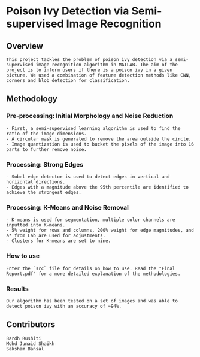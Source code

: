 # Poison Ivy Detection via Semi-supervised Image Recognition

## Overview

    This project tackles the problem of poison ivy detection via a semi-supervised image recognition algorithm in MATLAB. The aim of the project is to inform users if there is a poison ivy in a given picture. We used a combination of feature detection methods like CNN, corners and blob detection for classification. 

## Methodology
### Pre-processing: Initial Morphology and Noise Reduction

    - First, a semi-supervised learning algorithm is used to find the ratio of the image dimensions.
    - A circular mask is generated to remove the area outside the circle.
    - Image quantization is used to bucket the pixels of the image into 16 parts to further remove noise.

### Processing: Strong Edges

    - Sobel edge detector is used to detect edges in vertical and horizontal directions.
    - Edges with a magnitude above the 95th percentile are identified to achieve the strongest edges.

### Processing: K-Means and Noise Removal

    - K-means is used for segmentation, multiple color channels are inputted into K-means.
    - 5% weight for rows and columns, 200% weight for edge magnitudes, and a* from Lab are used for adjustments.
    - Clusters for K-means are set to nine.

### How to use

    Enter the `src` file for details on how to use. Read the "Final Report.pdf" for a more detailed explanation of the methodologies. 

### Results

    Our algorithm has been tested on a set of images and was able to detect poison ivy with an accuracy of ~94%.

## Contributors
    Bardh Rushiti
    Mohd Junaid Shaikh
    Saksham Bansal